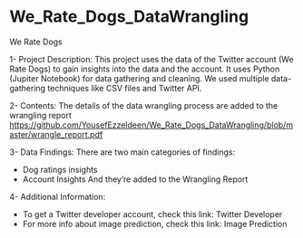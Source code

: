 # We_Rate_Dogs_DataWrangling
We Rate Dogs

1-	Project Description:
This project uses the data of the Twitter account (We Rate Dogs) to gain insights into the data and the account. It uses Python (Jupiter Notebook) for data gathering and cleaning. 
We used multiple data-gathering techniques like CSV files and Twitter API.

2-	Contents:
The details of the data wrangling process are added to the wrangling report https://github.com/YousefEzzeldeen/We_Rate_Dogs_DataWrangling/blob/master/wrangle_report.pdf

3-	Data Findings:
There are two main categories of findings:
-  Dog ratings insights
- Account Insights 
And they’re added to the Wrangling Report

4-	Additional Information:

-  To get a Twitter developer account, check this link: Twitter Developer
- For more info about image prediction, check this link: Image Prediction 

